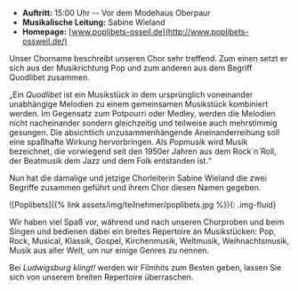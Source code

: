 - __Auftritt:__ 15:00 Uhr -- Vor dem Modehaus Oberpaur
- __Musikalische Leitung:__ Sabine Wieland
- __Homepage:__ [www.poplibets-osseil.de](http://www.poplibets-ossweil.de/)

Unser Chorname beschreibt unseren Chor sehr treffend. Zum einen setzt er sich aus der
Musikrichtung Pop und zum anderen aus dem Begriff Quodlibet zusammen.

„Ein _Quodlibet_ ist ein Musikstück in dem ursprünglich voneinander unabhängige Melodien zu einem gemeinsamen Musikstück
kombiniert werden. Im Gegensatz zum Potpourri oder Medley, werden die Melodien nicht nacheinander sondern gleichzeitig
und teilweise auch mehrstimmig gesungen. Die absichtlich unzusammenhängende Aneinanderreihung soll eine spaßhafte Wirkung
hervorbringen. Als _Popmusik_ wird Musik bezeichnet, die vorwiegend seit den 1950er Jahren aus dem Rock´n´Roll,
der Beatmusik dem Jazz und dem Folk entstanden ist.“

Nun hat die damalige und jetzige Chorleiterin
Sabine Wieland die zwei Begriffe zusammen geführt und ihrem Chor diesen Namen gegeben.

![Poplibets]({% link assets/img/teilnehmer/poplibets.jpg %}){: .img-fluid}

Wir haben viel Spaß vor, während und nach unseren Chorproben und beim Singen und bedienen
dabei ein breites Repertoire an Musikstücken: Pop, Rock, Musical, Klassik, Gospel, Kirchenmusik,
Weltmusik, Weihnachtsmusik, Musik aus aller Welt, um nur einige Genres zu nennen.

Bei _Ludwigsburg klingt!_ werden wir Filmhits zum Besten geben,
lassen Sie sich von unserem breiten Repertoire überraschen.
